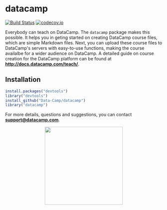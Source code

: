 # datacamp

[![Build Status](https://api.travis-ci.org/Data-Camp/datacamp.svg?branch=master)](https://travis-ci.org/Data-Camp/datacamp)
[![codecov.io](https://codecov.io/github/Data-Camp/datacamp/coverage.svg?branch=master)](https://codecov.io/github/Data-Camp/datacamp?branch=master)

Everybody can teach on DataCamp. The `datacamp` package makes this possible. It helps you in geting started on creating DataCamp course files, which are simple Markdown files. Next, you can upload these course files to DataCamp's servers with easy-to-use functions, making the course availalbe for a wider audience on DataCamp. A detailed guide on course creation for the DataCamp platform can be found at <b>http://docs.datacamp.com/teach/</b>.

## Installation

```R
install.packages("devtools")
library("devtools")
install_github("Data-Camp/datacamp")
library("datacamp")
```

For more details, questions and suggestions, you can contact <b>support@datacamp.com</b>.

<p align="center">
<img src="https://s3.amazonaws.com/assets.datacamp.com/img/logo/logo_blue_full.svg" width="250">
</p>